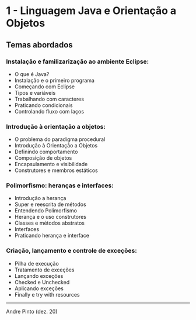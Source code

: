 # 1 - Linguagem Java e Orientação a Objetos

## Temas abordados
### Instalação e familizarização ao ambiente Eclipse:
* O que é Java?
* Instalação e o primeiro programa
* Começando com Eclipse
* Tipos e variáveis
* Trabalhando com caracteres
* Praticando condicionais
* Controlando fluxo com laços

### Introdução à orientação a objetos:
* O problema do paradigma procedural
* Introdução à Orientação a Objetos
* Definindo comportamento
* Composição de objetos
* Encapsulamento e visibilidade
* Construtores e membros estáticos

### Polimorfismo: heranças e interfaces:
* Introdução a herança
* Super e reescrita de métodos
* Entendendo Polimorfismo
* Herança e o uso construtores
* Classes e métodos abstratos
* Interfaces
* Praticando herança e interface

### Criação, lançamento e controle de exceções:
* Pilha de execução
* Tratamento de exceções
* Lançando exceções
* Checked e Unchecked
* Aplicando exceções
* Finally e try with resources

---
Andre Pinto (dez. 20)